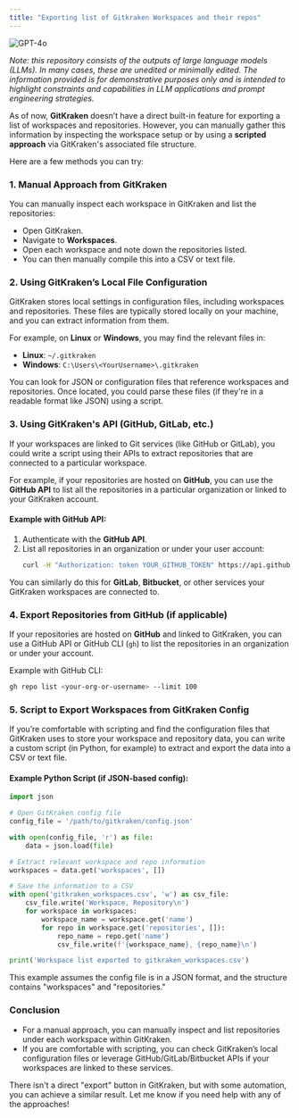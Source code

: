 ```yaml
---
title: "Exporting list of Gitkraken Workspaces and their repos"
---
```

![GPT-4o](https://img.shields.io/badge/GPT--4o-3333FF?style=for-the-badge&logo=openai&logoColor=white)



*Note: this repository consists of the outputs of large language models (LLMs). In many cases, these are unedited or minimally edited. The information provided is for demonstrative purposes only and is intended to highlight constraints and capabilities in LLM applications and prompt engineering strategies.*


As of now, **GitKraken** doesn’t have a direct built-in feature for exporting a list of workspaces and repositories. However, you can manually gather this information by inspecting the workspace setup or by using a **scripted approach** via GitKraken's associated file structure.

Here are a few methods you can try:

### 1. **Manual Approach from GitKraken**
You can manually inspect each workspace in GitKraken and list the repositories:

- Open GitKraken.
- Navigate to **Workspaces**.
- Open each workspace and note down the repositories listed.
- You can then manually compile this into a CSV or text file.

### 2. **Using GitKraken’s Local File Configuration**
GitKraken stores local settings in configuration files, including workspaces and repositories. These files are typically stored locally on your machine, and you can extract information from them.

For example, on **Linux** or **Windows**, you may find the relevant files in:

- **Linux**: `~/.gitkraken`
- **Windows**: `C:\Users\<YourUsername>\.gitkraken`

You can look for JSON or configuration files that reference workspaces and repositories. Once located, you could parse these files (if they're in a readable format like JSON) using a script.

### 3. **Using GitKraken's API (GitHub, GitLab, etc.)**
If your workspaces are linked to Git services (like GitHub or GitLab), you could write a script using their APIs to extract repositories that are connected to a particular workspace.

For example, if your repositories are hosted on **GitHub**, you can use the **GitHub API** to list all the repositories in a particular organization or linked to your GitKraken account.

#### Example with GitHub API:
1. Authenticate with the **GitHub API**.
2. List all repositories in an organization or under your user account:
   ```bash
   curl -H "Authorization: token YOUR_GITHUB_TOKEN" https://api.github.com/user/repos
   ```

You can similarly do this for **GitLab**, **Bitbucket**, or other services your GitKraken workspaces are connected to.

### 4. **Export Repositories from GitHub (if applicable)**
If your repositories are hosted on **GitHub** and linked to GitKraken, you can use a GitHub API or GitHub CLI (`gh`) to list the repositories in an organization or under your account.

Example with GitHub CLI:
```bash
gh repo list <your-org-or-username> --limit 100
```

### 5. **Script to Export Workspaces from GitKraken Config**
If you’re comfortable with scripting and find the configuration files that GitKraken uses to store your workspace and repository data, you can write a custom script (in Python, for example) to extract and export the data into a CSV or text file.

#### Example Python Script (if JSON-based config):
```python
import json

# Open GitKraken config file
config_file = '/path/to/gitkraken/config.json'

with open(config_file, 'r') as file:
    data = json.load(file)

# Extract relevant workspace and repo information
workspaces = data.get('workspaces', [])

# Save the information to a CSV
with open('gitkraken_workspaces.csv', 'w') as csv_file:
    csv_file.write('Workspace, Repository\n')
    for workspace in workspaces:
        workspace_name = workspace.get('name')
        for repo in workspace.get('repositories', []):
            repo_name = repo.get('name')
            csv_file.write(f'{workspace_name}, {repo_name}\n')

print('Workspace list exported to gitkraken_workspaces.csv')
```

This example assumes the config file is in a JSON format, and the structure contains "workspaces" and "repositories."

### Conclusion
- For a manual approach, you can manually inspect and list repositories under each workspace within GitKraken.
- If you are comfortable with scripting, you can check GitKraken’s local configuration files or leverage GitHub/GitLab/Bitbucket APIs if your workspaces are linked to these services.
  
There isn't a direct "export" button in GitKraken, but with some automation, you can achieve a similar result. Let me know if you need help with any of the approaches!